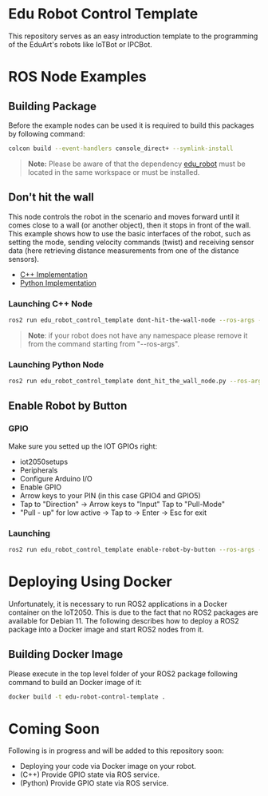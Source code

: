 # Edu Robot Control Template
This repository serves as an easy introduction template to the programming of the EduArt's robots like IoTBot or IPCBot.

# ROS Node Examples

## Building Package

Before the example nodes can be used it is required to build this packages by following command:

```bash
colcon build --event-handlers console_direct+ --symlink-install
```

> **Note:** Please be aware of that the dependency [edu_robot](https://github.com/EduArt-Robotik/edu_robot) must be located in the same workspace or must be installed.

## Don't hit the wall

This node controls the robot in the scenario and moves forward until it comes close to a wall (or another object), then it stops in front of the wall. This example shows how to use the basic interfaces of the robot, such as setting the mode, sending velocity commands (twist) and receiving sensor data (here retrieving distance measurements from one of the distance sensors).

* [C++ Implementation](src/dont_hit_the_wall_node.cpp)
* [Python Implementation](scripts/dont_hit_the_wall_node.py)

### Launching C++ Node

```bash
ros2 run edu_robot_control_template dont-hit-the-wall-node --ros-args -r __ns:=<put here the namespace of your robot, like /eduard/blue>
```

> **Note**: if your robot does not have any namespace please remove it from the command starting from "--ros-args".

### Launching Python Node

```bash
ros2 run edu_robot_control_template dont_hit_the_wall_node.py --ros-args -r __ns:=<put here the namespace of your robot, like /eduard/blue>
```

## Enable Robot by Button

### GPIO

Make sure you setted up the IOT GPIOs right:
- iot2050setups
- Peripherals
- Configure Arduino I/O
- Enable GPIO
- Arrow keys to your PIN (in this case GPIO4 and GPIO5)
- Tap to "Direction" -> Arrow keys to "Input" Tap to "Pull-Mode"
- "Pull - up" for low active -> Tap to <OK> -> Enter -> Esc for exit

### Launching

```bash
ros2 run edu_robot_control_template enable-robot-by-button --ros-args -r __ns:=/eduard/blue
```

# Deploying Using Docker

Unfortunately, it is necessary to run ROS2 applications in a Docker container on the IoT2050. This is due to the fact that no ROS2 packages are available for Debian 11. The following describes how to deploy a ROS2 package into a Docker image and start ROS2 nodes from it.

## Building Docker Image

Please execute in the top level folder of your ROS2 package following command to build an Docker image of it:

```bash
docker build -t edu-robot-control-template .
```

# Coming Soon

Following is in progress and will be added to this repository soon:

* Deploying your code via Docker image on your robot.
* (C++) Provide GPIO state via ROS service.
* (Python) Provide GPIO state via ROS service.
